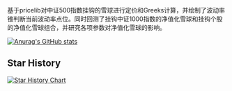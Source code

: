 基于pricelib对中证500指数挂钩的雪球进行定价和Greeks计算，并绘制了波动率锥判断当前波动率点位。同时回测了挂钩中证1000指数的净值化雪球和挂钩个股的净值化雪球组合，并研究各项参数对净值化雪球的影响。

[![Anurag's GitHub stats](https://github-readme-stats.vercel.app/api?username=Nanqiang01)](https://github.com/Nanqiang01/Autocallable_Backtest)

## Star History

<a href="https://star-history.com/#Nanqiang01/Autocallable_Backtest&Date">
 <picture>
   <source media="(prefers-color-scheme: dark)" srcset="https://api.star-history.com/svg?repos=Nanqiang01/Autocallable_Backtest&type=Date&theme=dark" />
   <source media="(prefers-color-scheme: light)" srcset="https://api.star-history.com/svg?repos=Nanqiang01/Autocallable_Backtest&type=Date" />
   <img alt="Star History Chart" src="https://api.star-history.com/svg?repos=Nanqiang01/Autocallable_Backtest&type=Date" />
 </picture>
</a>
